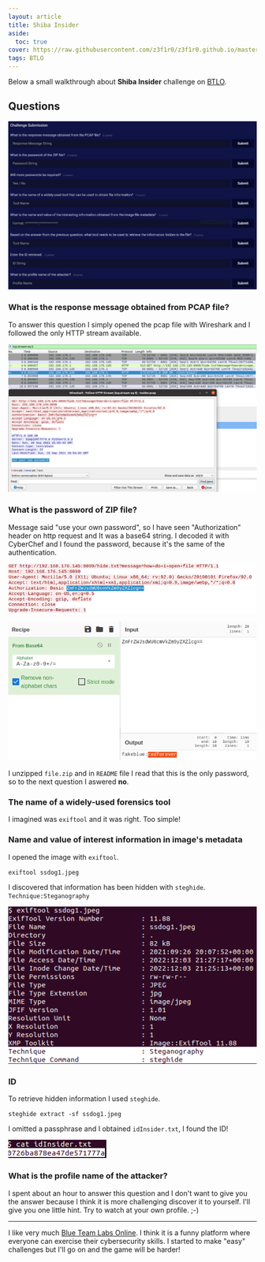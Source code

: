 ```yaml
---
layout: article
title: Shiba Insider
aside:
  toc: true
cover: https://raw.githubusercontent.com/z3f1r0/z3f1r0.github.io/master/img/shiba/dog.jpeg
tags: BTLO
---
```

Below a small walkthrough about **Shiba Insider** challenge on [BTLO](https://blueteamlabs.online/).

## Questions
![Alt text](https://raw.githubusercontent.com/z3f1r0/z3f1r0.github.io/master/img/shiba/0.png)

### What is the response message obtained from PCAP file?
To answer this question I simply opened the pcap file with Wireshark and I followed the only HTTP stream available.

![Alt text](https://raw.githubusercontent.com/z3f1r0/z3f1r0.github.io/master/img/shiba/1.png)

### What is the password of ZIP file?
Message said "use your own password", so I have seen "Authorization" header on http request and It was a base64 string. I decoded it with CyberChef and I found the password, because it's the same of the authentication.

![Alt text](https://raw.githubusercontent.com/z3f1r0/z3f1r0.github.io/master/img/shiba/2.png)

![Alt text](https://raw.githubusercontent.com/z3f1r0/z3f1r0.github.io/master/img/shiba/2.1.png)

I unzipped `file.zip` and in `README` file I read that this is the only password, so to the next question I aswered **no**.

### The name of a widely-used forensics tool
I imagined was `exiftool` and it was right. Too simple!

###  Name and value of interest information in image's metadata
I opened the image with `exiftool`.
```
exiftool ssdog1.jpeg
```
I discovered that information has been hidden with `steghide`.
`Technique:Steganography`

![Alt text](https://raw.githubusercontent.com/z3f1r0/z3f1r0.github.io/master/img/shiba/3.png)

### ID 
To retrieve hidden information I used `steghide`.
```
steghide extract -sf ssdog1.jpeg
```
I omitted a passphrase and I obtained `idInsider.txt`, I found the ID!

![Alt text](https://raw.githubusercontent.com/z3f1r0/z3f1r0.github.io/master/img/shiba/4.png)

### What is the profile name of the attacker?
I spent about an hour to answer this question and I don't want to give you the answer because I think it is more challenging discover it to yourself.
I'll give you one little hint. Try to watch at your own profile. ;-)

---

I like very much [Blue Team Labs Online](https://blueteamlabs.online/). I think it is a funny platform where everyone can exercise  their cybersecurity skills. I started to make "easy" challenges but I'll go on and the game will be harder!
